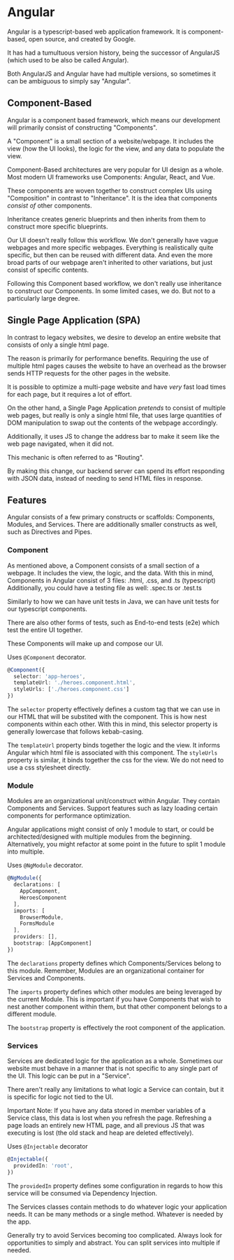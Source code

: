# Angular

Angular is a typescript-based web application framework. It is component-based, open source, and created by Google.

It has had a tumultuous version history, being the successor of AngularJS (which used to be also be called Angular).

Both AngularJS and Angular have had multiple versions, so sometimes it can be ambiguous to simply say "Angular".

## Component-Based

Angular is a component based framework, which means our development will primarily consist of constructing "Components".

A "Component" is a small section of a website/webpage. It includes the view (how the UI looks), the logic for the view, and any data to populate the view.

Component-Based architectures are very popular for UI design as a whole. Most modern UI frameworks use Components: Angular, React, and Vue.

These components are woven together to construct complex UIs using "Composition" in contrast to "Inheritance".
It is the idea that components _consist of_ other components.

Inheritance creates generic blueprints and then inherits from them to construct more specific blueprints.

Our UI doesn't really follow this workflow. We don't generally have vague webpages and more specific webpages.
Everything is realistically quite specific, but then can be reused with different data.
And even the more broad parts of our webpage aren't inherited to other variations, but just consist of specific contents.

Following this Component based workflow, we don't really use inheritance to construct our Components. In some limited cases, we do.
But not to a particularly large degree.

## Single Page Application (SPA)

In contrast to legacy websites, we desire to develop an entire website that consists of only a single html page.

The reason is primarily for performance benefits. Requiring the use of multiple html pages causes the website to have an overhead as the browser sends HTTP requests for the other pages in the website.

It is possible to optimize a multi-page website and have _very_ fast load times for each page, but it requires a lot of effort.

On the other hand, a Single Page Application _pretends_ to consist of multiple web pages, but really is only a single html file, that uses large quantities of DOM manipulation to swap out the contents of the webpage accordingly.

Additionally, it uses JS to change the address bar to make it seem like the web page navigated, when it did not.

This mechanic is often referred to as "Routing".

By making this change, our backend server can spend its effort responding with JSON data, instead of needing to send HTML files in response.

## Features

Angular consists of a few primary constructs or scaffolds: Components, Modules, and Services.
There are additionally smaller constructs as well, such as Directives and Pipes.

### Component

As mentioned above, a Component consists of a small section of a webpage. It includes the view, the logic, and the data.
With this in mind, Components in Angular consist of 3 files: .html, .css, and .ts (typescript)
Additionally, you could have a testing file as well: .spec.ts or .test.ts

Similarly to how we can have unit tests in Java, we can have unit tests for our typescript components.

There are also other forms of tests, such as End-to-end tests (e2e) which test the entire UI together.

These Components will make up and compose our UI.

Uses `@Component` decorator.

```typescript
@Component({
  selector: 'app-heroes',
  templateUrl: './heroes.component.html',
  styleUrls: ['./heroes.component.css']
})
```

The `selector` property effectively defines a custom tag that we can use in our HTML that will be substited with the component.
This is how nest components within each other.
With this in mind, this selector property is generally lowercase that follows kebab-casing.

The `templateUrl` property binds together the logic and the view. It informs Angular which html file is associated with this component.
The `styleUrls` property is similar, it binds together the css for the view. We do not need to use a css stylesheet directly.

### Module

Modules are an organizational unit/construct within Angular. They contain Components and Services. Support features such as lazy loading certain components for performance optimization.

Angular applications might consist of only 1 module to start, or could be architected/designed with multiple modules from the beginning.
Alternatively, you might refactor at some point in the future to split 1 module into multiple.

Uses `@NgModule` decorator.

```typescript
@NgModule({
  declarations: [
    AppComponent,
    HeroesComponent
  ],
  imports: [
    BrowserModule,
    FormsModule
  ],
  providers: [],
  bootstrap: [AppComponent]
})
```

The `declarations` property defines which Components/Services belong to this module. Remember, Modules are an organizational container for Services and Components.

The `imports` property defines which other modules are being leveraged by the current Module. This is important if you have Components that wish to nest another component within them, but that other component belongs to a different module.

The `bootstrap` property is effectively the root component of the application.

### Services

Services are dedicated logic for the application as a whole. Sometimes our website must behave in a manner that is not specific to any single part of the UI. This logic can be put in a "Service".

There aren't really any limitations to what logic a Service can contain, but it is specific for logic not tied to the UI.

Important Note: If you have any data stored in member variables of a Service class, this data is lost when you refresh the page.
Refreshing a page loads an entirely new HTML page, and all previous JS that was executing is lost (the old stack and heap are deleted effectively).

Uses `@Injectable` decorator

```typescript
@Injectable({
  providedIn: 'root',
})
```

The `providedIn` property defines some configuration in regards to how this service will be consumed via Dependency Injection.

The Services classes contain methods to do whatever logic your application needs. It can be many methods or a single method. Whatever is needed by the app.

Generally try to avoid Services becoming too complicated. Always look for opportunities to simply and abstract. You can split services into multiple if needed.
